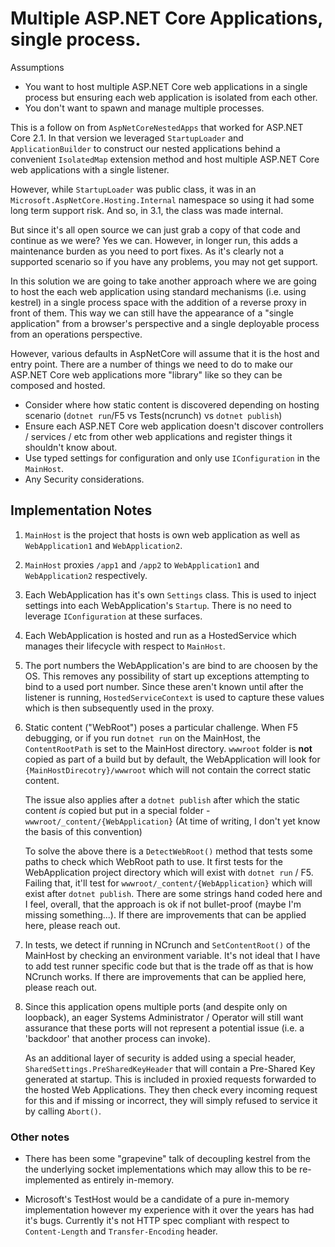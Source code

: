 # Multiple ASP.NET Core Applications, single process.

Assumptions

- You want to host multiple ASP.NET Core web applications in a single process but
  ensuring each web application is isolated from each other.
- You don't want to spawn and manage multiple processes.

This is a follow on from `AspNetCoreNestedApps` that worked for ASP.NET Core 2.1.
In that version we leveraged `StartupLoader` and `ApplicationBuilder` to
construct our nested applications behind a convenient `IsolatedMap` extension
method and host multiple ASP.NET Core web applications with a single listener.

However, while `StartupLoader` was public class, it was in an
`Microsoft.AspNetCore.Hosting.Internal` namespace so using it had some long term
support risk. And so, in 3.1, the class was made internal.

But since it's all open source we can just grab a copy of that code and continue
as we were? Yes we can. However, in longer run, this adds a maintenance burden
as you need to port fixes. As it's clearly not a supported scenario so if you
have any problems, you may not get support.

In this solution we are going to take another approach where we are going to
host the each web application using standard mechanisms (i.e. using kestrel) in
a single process space with the addition of a reverse proxy in front of them.
This way we can still have the appearance of a "single application" from a
browser's perspective and a single deployable process from an operations
perspective.

However, various defaults in AspNetCore will assume that it is the host and
entry point. There are a number of things we need to do to make our ASP.NET Core
web applications more "library" like so they can be composed and hosted.

- Consider where how static content is discovered depending on hosting scenario
  (`dotnet run`/F5 vs Tests(ncrunch) vs `dotnet publish`)
- Ensure each ASP.NET Core web application doesn't discover controllers /
  services / etc from other web applications and register things it shouldn't
  know about.
- Use typed settings for configuration and only use `IConfiguration` in the `MainHost`.
- Any Security considerations.

## Implementation Notes

1. `MainHost` is the project that hosts is own web application as well as
   `WebApplication1` and `WebApplication2`.

1. `MainHost` proxies `/app1` and `/app2` to  `WebApplication1` and
   `WebApplication2` respectively.

1. Each WebApplication has it's own `Settings` class. This is used to inject
   settings into each WebApplication's `Startup`. There is no need to leverage
   `IConfiguration` at these surfaces.

1. Each WebApplication is hosted and run as a HostedService which manages their
   lifecycle with respect to `MainHost`.

1. The port numbers the WebApplication's are bind to are choosen by the OS. This
   removes any possibility of start up exceptions attempting to bind to a used
   port number. Since these aren't known until after the listener is running,
   `HostedServiceContext` is used to capture these values which is then
   subsequently used in the proxy.

1. Static content ("WebRoot") poses a particular challenge. When F5 debugging,
   or if you run `dotnet run` on the MainHost, the `ContentRootPath` is set to
   the MainHost directory. `wwwroot` folder is **not** copied as part of a build
   but by default, the WebApplication will look for
   `{MainHostDirecotry}/wwwroot` which will not contain the correct static content.

   The issue also applies after a `dotnet publish` after which the static
   content _is_ copied but put in a special folder -
   `wwwroot/_content/{WebApplication}` (At time of writing, I don't yet know the
   basis of this convention)

   To solve the above there is a `DetectWebRoot()` method that tests some paths
   to check which WebRoot path to use. It first tests for the WebApplication
   project directory which will exist with `dotnet run` / F5. Failing that,
   it'll test for `wwwroot/_content/{WebApplication}` which will exist after
   `dotnet publish`. There are some strings hand coded here and I feel, overall,
   that the approach is ok if not bullet-proof (maybe I'm missing something...). If
   there are improvements that can be applied here, please reach out.

1. In tests, we detect if running in NCrunch and `SetContentRoot()` of the
   MainHost by checking an environment variable. It's not ideal that I have to
   add test runner specific code but that is the trade off as that is how
   NCrunch works. If there are improvements that can be applied here, please
   reach out.

1. Since this application opens multiple ports (and despite only on loopback),
   an eager Systems Administrator / Operator will still want assurance that
   these ports will not represent a potential issue (i.e. a 'backdoor' that
   another process can invoke).

   As an additional layer of security is added using a special header,
   `SharedSettings.PreSharedKeyHeader` that will contain a Pre-Shared Key
   generated at startup. This is included in proxied requests forwarded to
   the hosted Web Applications. They then check
   every incoming request for this and if missing or incorrect, they will
   simply refused to service it by calling `Abort()`.

### Other notes

- There has been some "grapevine" talk of decoupling kestrel from the the
  underlying socket implementations which may allow this to be re-implemented as
  entirely in-memory.

- Microsoft's TestHost would be a candidate of a pure in-memory implementation
  however my experience with it over the years has had it's bugs. Currently it's
  not HTTP spec compliant with respect to `Content-Length` and
  `Transfer-Encoding` header.
